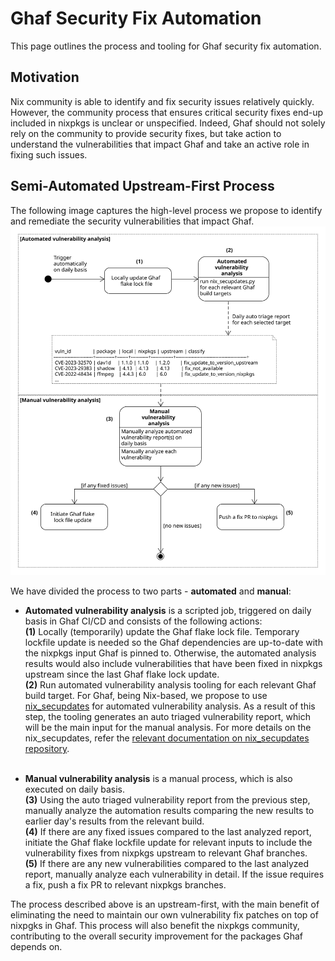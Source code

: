 <!--
    Copyright 2023 TII (SSRC) and the Ghaf contributors
    SPDX-License-Identifier: CC-BY-SA-4.0
-->

# Ghaf Security Fix Automation

This page outlines the process and tooling for Ghaf security fix automation.

## Motivation

Nix community is able to identify and fix security issues relatively quickly. However, the community process that ensures critical security fixes end-up included in nixpkgs is unclear or unspecified. Indeed, Ghaf should not solely rely on the community to provide security fixes, but take action to understand the vulnerabilities that impact Ghaf and take an active role in fixing such issues.

## Semi-Automated Upstream-First Process

The following image captures the high-level process we propose to identify and remediate the security vulnerabilities that impact Ghaf.
![Security Fix Automation](../img/ghaf-security-fix-automation.svg "Ghaf Security Fix Automation")

We have divided the process to two parts - **automated** and **manual**:
- **Automated vulnerability analysis** is a scripted job, triggered on daily basis in Ghaf CI/CD and consists of the following actions:<br />
  **(1)** Locally (temporarily) update the Ghaf flake lock file. Temporary lockfile update is needed so the Ghaf dependencies are up-to-date with the nixpkgs input Ghaf is pinned to. Otherwise, the automated analysis results would also include vulnerabilities that have been fixed in nixpkgs upstream since the last Ghaf flake lock update.<br />
  **(2)** Run automated vulnerability analysis tooling for each relevant Ghaf build target. For Ghaf, being Nix-based, we propose to use [nix_secupdates](https://github.com/tiiuae/sbomnix/tree/main/scripts/nixupdate#nix_secupdates) for automated vulnerability analysis. As a result of this step, the tooling generates an auto triaged vulnerability report, which will be the main input for the manual analysis. For more details on the nix_secupdates, refer the [relevant documentation on nix_secupdates repository](https://github.com/tiiuae/sbomnix/tree/main/scripts/nixupdate#nix_secupdates).<br /><br />

- **Manual vulnerability analysis** is a manual process, which is also executed on daily basis.<br />
  **(3)** Using the auto triaged vulnerability report from the previous step, manually analyze the automation results comparing the new results to earlier day's results from the relevant build. <br />
  **(4)** If there are any fixed issues compared to the last analyzed report, initiate the Ghaf flake lockfile update for relevant inputs to include the vulnerability fixes from nixpkgs upstream to relevant Ghaf branches.<br />
  **(5)** If there are any new vulnerabilities compared to the last analyzed report, manually analyze each vulnerability in detail. If the issue requires a fix, push a fix PR to relevant nixpkgs branches.<br />

The process described above is an upstream-first, with the main benefit of eliminating the need to maintain our own vulnerability fix patches on top of nixpgks in Ghaf. This process will also benefit the nixpkgs community, contributing to the overall security improvement for the packages Ghaf depends on.
